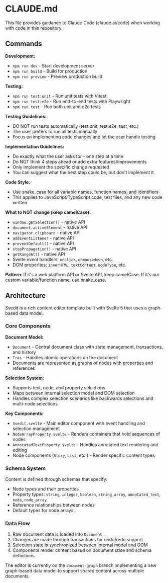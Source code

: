 # CLAUDE.md

This file provides guidance to Claude Code (claude.ai/code) when working with code in this repository.

## Commands

**Development:**
- `npm run dev` - Start development server
- `npm run build` - Build for production
- `npm run preview` - Preview production build

**Testing:**
- `npm run test:unit` - Run unit tests with Vitest
- `npm run test:e2e` - Run end-to-end tests with Playwright
- `npm run test` - Run both unit and e2e tests

**Testing Guidelines:**
- DO NOT run tests automatically (test:unit, test:e2e, test, etc.)
- The user prefers to run all tests manually
- Focus on implementing code changes and let the user handle testing

**Implementation Guidelines:**
- Do exactly what the user asks for - one step at a time
- Do NOT think 4 steps ahead or add extra features/improvements
- Only implement the specific change requested
- You can suggest what the next step could be, but don't implement it

**Code Style:**
- Use snake_case for all variable names, function names, and identifiers
- This applies to JavaScript/TypeScript code, test files, and any new code written

**What to NOT change (keep camelCase):**
- `window.getSelection()` - native API
- `document.activeElement` - native API
- `navigator.clipboard` - native API
- `addEventListener` - native API
- `preventDefault()` - native API
- `stopPropagation()` - native API
- `getRangeAt()` - native API
- Svelte event handlers: `onclick`, `onmousedown`, etc.
- DOM properties: `innerHTML`, `textContent`, `nodeType`, etc.

**Pattern**: If it's a web platform API or Svelte API, keep camelCase. If it's our custom variable/function name, use snake_case.

## Architecture

Svedit is a rich content editor template built with Svelte 5 that uses a graph-based data model.

### Core Components

**Document Model:**
- `Document` - Central document class with state management, transactions, and history
- `Tras` - Handles atomic operations on the document
- Documents are represented as graphs of nodes with properties and references

**Selection System:**
- Supports text, node, and property selections
- Maps between internal selection model and DOM selection
- Handles complex selection scenarios like backwards selections and multi-node selections

**Key Components:**
- `Svedit.svelte` - Main editor component with event handling and selection management
- `NodeArrayProperty.svelte` - Renders containers that hold sequences of nodes
- `AnnotatedTextProperty.svelte` - Handles annotated text rendering and editing
- Node components (`Story`, `List`, etc.) - Render specific content types

### Schema System

Content is defined through schemas that specify:
- Node types and their properties
- Property types: `string`, `integer`, `boolean`, `string_array`, `annotated_text`, `node`, `node_array`
- Reference relationships between nodes
- Default types for node arrays

### Data Flow

1. Raw document data is loaded into `Document`
2. Changes are made through transactions for undo/redo support
3. Selection state is synchronized between internal model and DOM
4. Components render content based on document state and schema definitions

The editor is currently on the `document-graph` branch implementing a new graph-based data model to support shared content across multiple documents.
